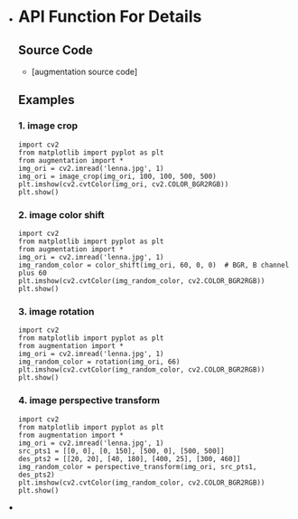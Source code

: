 - # API Function For Details

    ## Source Code

    - [augmentation source code]

    ## Examples

    ### 1. image crop

    ```
    import cv2
    from matplotlib import pyplot as plt
    from augmentation import *
    img_ori = cv2.imread('lenna.jpg', 1)
    img_ori = image_crop(img_ori, 100, 100, 500, 500)
    plt.imshow(cv2.cvtColor(img_ori, cv2.COLOR_BGR2RGB))
    plt.show()
    ```

    ### 2. image color shift

    ```
    import cv2
    from matplotlib import pyplot as plt
    from augmentation import *
    img_ori = cv2.imread('lenna.jpg', 1)
    img_random_color = color_shift(img_ori, 60, 0, 0)  # BGR, B channel plus 60
    plt.imshow(cv2.cvtColor(img_random_color, cv2.COLOR_BGR2RGB))
    plt.show()
    ```

    ### 3. image rotation

    ```
    import cv2
    from matplotlib import pyplot as plt
    from augmentation import *
    img_ori = cv2.imread('lenna.jpg', 1)
    img_random_color = rotation(img_ori, 66)
    plt.imshow(cv2.cvtColor(img_random_color, cv2.COLOR_BGR2RGB))
    plt.show()
    ```

    ### 4. image perspective transform

    ```
    import cv2
    from matplotlib import pyplot as plt
    from augmentation import *
    img_ori = cv2.imread('lenna.jpg', 1)
    src_pts1 = [[0, 0], [0, 150], [500, 0], [500, 500]]
    des_pts2 = [[20, 20], [40, 180], [400, 25], [300, 460]]
    img_random_color = perspective_transform(img_ori, src_pts1, des_pts2)
    plt.imshow(cv2.cvtColor(img_random_color, cv2.COLOR_BGR2RGB))
    plt.show()
    ```

- 